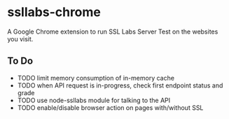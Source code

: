 # ssllabs-chrome
A Google Chrome extension to run SSL Labs Server Test on the websites you visit.

## To Do
* TODO limit memory consumption of in-memory cache
* TODO when API request is in-progress, check first endpoint status and grade
* TODO use node-ssllabs module for talking to the API
* TODO enable/disable browser action on pages with/without SSL
